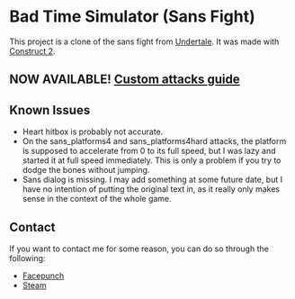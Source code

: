 # Bad Time Simulator (Sans Fight)
This project is a clone of the sans fight from [Undertale](http://undertale.com/).
It was made with [Construct 2](https://www.scirra.com/construct2).

NOW AVAILABLE! [Custom attacks guide](Documentation/README.MD)
-----------------------------------------------------

Known Issues
------------
- Heart hitbox is probably not accurate.
- On the sans_platforms4 and sans_platforms4hard attacks, the platform is supposed to accelerate from 0 to its full speed, but I was lazy and started it at full speed immediately. This is only a problem if you try to dodge the bones without jumping.
- Sans dialog is missing. I may add something at some future date, but I have no intention of putting the original text in, as it really only makes sense in the context of the whole game.

Contact
-------
If you want to contact me for some reason, you can do so through the following:

- [Facepunch](https://facepunch.com/member.php?u=13155)
- [Steam](http://steamcommunity.com/id/Jcw87/)
